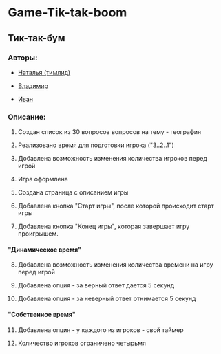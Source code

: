 # Game-Tik-tak-boom
## Тик-так-бум

### Авторы:

* [Наталья (тимлид)](https://github.com/AlchyZaljer)

* [Владимир](https://github.com/vnkgd)

* [Иван](https://github.com/VanChester13)

### Описание:

1. Создан список из 30 вопросов вопросов на тему - география

2. Реализовано время для подготовки игрока ("3..2..1")

3. Добавлена возможность изменения количества игроков перед игрой

4. Игра оформлена

5. Создана страница с описанием игры

6. Добавлена кнопка "Старт игры", после которой происходит старт игры

7. Добавлена кнопка "Конец игры", которая завершает игру проигрышем.

#### "Динамическое время"

8. Добавлена возможность изменения количества времени на игру перед 
игрой

9. Добавлена опция - за верный ответ дается 5 секунд

10. Добавлена опция - за неверный ответ отнимается 5 секунд

#### "Собственное время"

11. Добавлена опция - у каждого из игроков - свой таймер 

12. Количество игроков ограничено четырьмя
